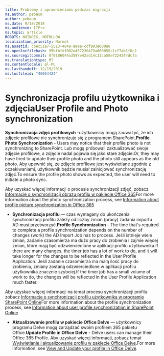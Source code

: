```yaml
---
title: Problemy z uprawnieniami podczas migracji
ms.author: pebaum
author: pebaum
ms.date: 9/18/2018
ms.audience: ITPro
ms.topic: article
ROBOTS: NOINDEX, NOFOLLOW
localization_priority: Normal
ms.assetid: cbec51a7-5513-4848-a9ae-cdf993e000a8
ms.openlocfilehash: 95bfbfdf002e457230479a860058c1cf7ab1f8c2
ms.sourcegitcommit: 0f0186044a3597e42ad14c32ca58e7224344dcfa
ms.translationtype: MT
ms.contentlocale: pl-PL
ms.lasthandoff: 12/15/2019
ms.locfileid: "40054424"
---
```

# <a name="user-profile-and-photo-synchronization"></a><span data-ttu-id="6b290-102">Synchronizacja profilu użytkownika i zdjęcia</span><span class="sxs-lookup"><span data-stu-id="6b290-102">User Profile and Photo synchronization</span></span>

 <span data-ttu-id="6b290-103">**Synchronizacja zdjęć profilowych** -użytkownicy mogą zauważyć, że ich zdjęcie profilowe nie synchronizuje się z programem SharePoint.</span><span class="sxs-lookup"><span data-stu-id="6b290-103">**Profile Photo Synchronization** - Users may notice that their profile photo is not synchronizing to SharePoint.</span></span> <span data-ttu-id="6b290-104">Lub mogą próbowali zaktualizować swoje zdjęcie profilowe, a zdjęcie nadal pojawia się jako stare zdjęcie.</span><span class="sxs-lookup"><span data-stu-id="6b290-104">Or, they may have tried to update their profile photo and the photo still appears as the old photo.</span></span> <span data-ttu-id="6b290-105">Aby upewnić się, że zdjęcie profilowe jest wyświetlane zgodnie z oczekiwaniami, użytkownik będzie musiał zainicjować synchronizację zdjęć.</span><span class="sxs-lookup"><span data-stu-id="6b290-105">To ensure the profile photo shows as expected, the user will need to initiate a photo sync.</span></span> 
  
<span data-ttu-id="6b290-106">Aby uzyskać więcej informacji o procesie synchronizacji zdjęć, zobacz [Informacje o synchronizacji obrazu profilu w pakiecie Office 365](https://go.microsoft.com/fwlink/?linkid=2022634)</span><span class="sxs-lookup"><span data-stu-id="6b290-106">For more information about the photo synchronization process, see [Information about profile picture synchronization in Office 365](https://go.microsoft.com/fwlink/?linkid=2022634)</span></span>
  
- <span data-ttu-id="6b290-107">**Synchronizacja profilu** — czas wymagany do ukończenia synchronizacji profilu zależy od liczby zmian (pracy) zadania importu AD musi przetworzyć.</span><span class="sxs-lookup"><span data-stu-id="6b290-107">**Profile Synchronization** - The time that's required to complete a profile synchronization depends on the number of changes (work) the AD Import Job has to process.</span></span> <span data-ttu-id="6b290-108">Jeśli istnieje wiele zmian, zadanie czasomierza ma dużo pracy do zrobienia i zajmie więcej zmian, które mają być odzwierciedlone w aplikacji profilu użytkownika.</span><span class="sxs-lookup"><span data-stu-id="6b290-108">If there are many changes, the timer job has a lot of work to do, and it will take longer for the changes to be reflected in the User Profile Application.</span></span> <span data-ttu-id="6b290-109">Jeśli zadanie czasomierza ma małą ilość pracy do zrobienia, zmiany zostaną odzwierciedlone w aplikacji profilu użytkownika znacznie szybciej.</span><span class="sxs-lookup"><span data-stu-id="6b290-109">If the timer job has a small volume of work to do, the changes will be reflected in the User Profile Application much faster.</span></span> 
  
<span data-ttu-id="6b290-110">Aby uzyskać więcej informacji na temat procesu synchronizacji profilu zobacz [Informacje o synchronizacji profilu użytkownika w programie SharePoint Online](https://go.microsoft.com/fwlink/?linkid=2022639)</span><span class="sxs-lookup"><span data-stu-id="6b290-110">For more information about the profile synchronization process, see [Information about user profile synchronization in SharePoint Online](https://go.microsoft.com/fwlink/?linkid=2022639)</span></span>
    
- <span data-ttu-id="6b290-111">**Aktualizowanie profilu w pakiecie Office Delve** — użytkownicy programu Delve mogą zarządzać swoim profilem 365 pakietu Office.</span><span class="sxs-lookup"><span data-stu-id="6b290-111">**Update Profile in Office Delve** - Delve users can manage their Office 365 Profile.</span></span> <span data-ttu-id="6b290-112">Aby uzyskać więcej informacji, zobacz temat [Wyświetlanie i aktualizowanie profilu w pakiecie Office Delve](https://support.office.com/article/View-and-update-your-profile-in-Office-Delve-4e84343b-eedf-45a1-aeb9-8627ccca14ba).</span><span class="sxs-lookup"><span data-stu-id="6b290-112">For more information, see [View and Update your profile in Office Delve](https://support.office.com/article/View-and-update-your-profile-in-Office-Delve-4e84343b-eedf-45a1-aeb9-8627ccca14ba).</span></span>
    

